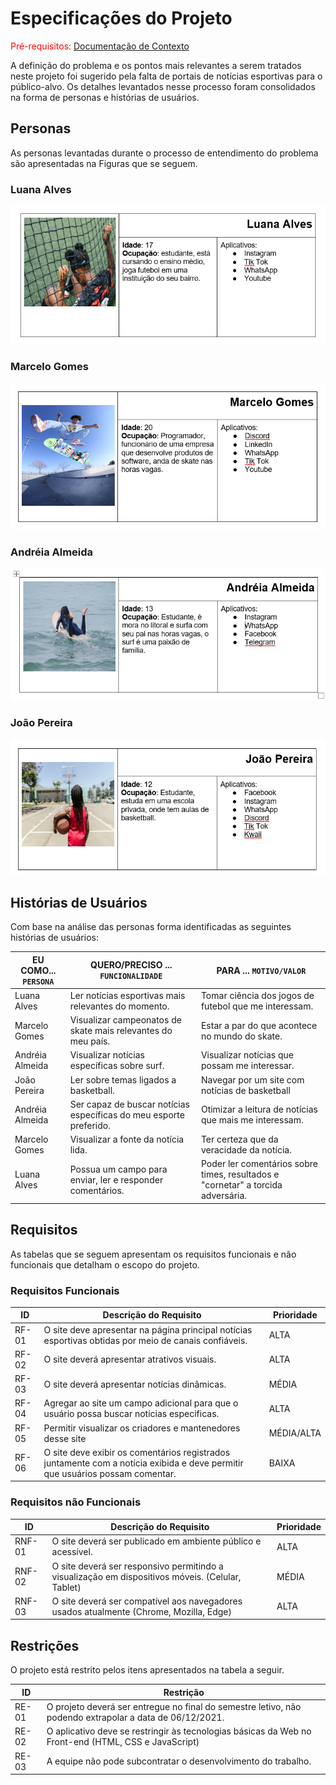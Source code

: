 # Especificações do Projeto

<span style="color:red">Pré-requisitos: <a href="1-Documentação de Contexto.md"> Documentação de Contexto</a></span>

A definição do problema e os pontos mais relevantes a serem tratados neste projeto foi sugerido pela falta de portais de notícias esportivas para o público-alvo. Os detalhes levantados nesse processo foram consolidados na forma de personas e histórias de usuários.
## Personas

As personas levantadas durante o processo de entendimento do problema são apresentadas na Figuras que se seguem.

 ### Luana Alves

![Luana](img/luana.png)


 ### Marcelo Gomes
 
 ![marcelo](img/marcelo.png)


### 	Andréia Almeida

![andreia](img/andreia.png)


### João Pereira 

![Joao](img/joao.png)


## Histórias de Usuários

Com base na análise das personas forma identificadas as seguintes histórias de usuários:

|EU COMO... `PERSONA`| QUERO/PRECISO ... `FUNCIONALIDADE` |PARA ... `MOTIVO/VALOR`                 |
|--------------------|------------------------------------|----------------------------------------|
|Luana Alves         | Ler notícias esportivas mais relevantes do momento.                                           | Tomar ciência dos jogos de futebol que me interessam.|
|Marcelo Gomes       | Visualizar campeonatos de skate mais relevantes do meu país.                                  | Estar a par do que acontece no mundo do skate.       |
|Andréia Almeida     | Visualizar notícias específicas sobre surf.                                                   | Visualizar notícias que possam me interessar.        |
|João Pereira        | Ler sobre temas ligados a basketball.                                                         | Navegar por um site com notícias de basketball       |
|Andréia Almeida     | Ser capaz de buscar notícias específicas do meu esporte preferido.                            | Otimizar a leitura de notícias que mais me interessam.        |
|Marcelo Gomes       | Visualizar a fonte da notícia lida.                                                           | Ter certeza que da veracidade da notícia.       |
|Luana Alves         | Possua um campo para enviar, ler e responder comentários.                                     | Poder ler comentários sobre times, resultados e "cornetar" a torcida adversária.|


## Requisitos

As tabelas que se seguem apresentam os requisitos funcionais e não funcionais que detalham o escopo do projeto.

### Requisitos Funcionais

|ID    | Descrição do Requisito  | Prioridade |
|------|-----------------------------------------------------------------------------------------------------------------------------|------|
|RF-01| O site deve apresentar na página principal notícias esportivas obtidas por meio de canais confiáveis.                       | ALTA | 
|RF-02| O site deverá apresentar atrativos visuais.                                                                                 | ALTA |
|RF-03| O site deverá apresentar notícias dinâmicas.                                                                                | MÉDIA | 
|RF-04| Agregar ao site um campo adicional para que o usuário possa buscar notícias especificas.                                                                                                                         | ALTA |
|RF-05| Permitir visualizar os criadores e mantenedores desse site                                                                  | MÉDIA/ALTA | 
|RF-06| O site deve exibir os comentários registrados juntamente com a notícia exibida e deve permitir que usuários possam comentar.| BAIXA |

### Requisitos não Funcionais

|ID     | Descrição do Requisito  |Prioridade |
|-------|-------------------------|----|
|RNF-01| O site deverá ser publicado em ambiente público e acessível. | ALTA | 
|RNF-02| O site deverá ser responsivo permitindo a visualização em dispositivos móveis. (Celular, Tablet)|  MÉDIA | 
|RNF-03| O site deverá ser compatível aos navegadores usados atualmente (Chrome, Mozilla, Edge) |  ALTA | 


## Restrições

O projeto está restrito pelos itens apresentados na tabela a seguir.

|ID| Restrição                                             |
|--|-------------------------------------------------------|
|RE-01| O projeto deverá ser entregue no final do semestre letivo, não podendo extrapolar a data de 06/12/2021. |
|RE-02| O aplicativo deve se restringir às tecnologias básicas da Web no Front-end (HTML, CSS e JavaScript)        |
|RE-03| A equipe não pode subcontratar o desenvolvimento do trabalho.        |



